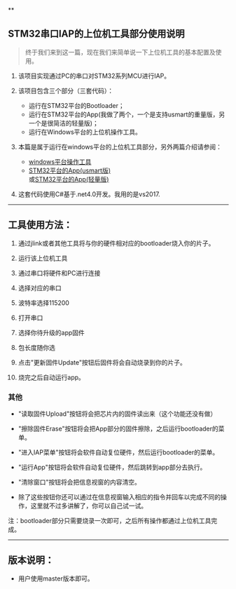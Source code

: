 **

## STM32串口IAP的上位机工具部分使用说明

> 终于我们来到这一篇，现在我们来简单说一下上位机工具的基本配置及使用。

1. 该项目实现通过PC的串口对STM32系列MCU进行IAP。

2. 该项目包含三个部分（三套代码）：
    
    - 运行在STM32平台的Bootloader；
    - 运行在STM32平台的App(我做了两个，一个是支持usmart的重量版，另一个是很简洁的轻量版)；
    - 运行在Windows平台的上位机操作工具。

3. 本篇是属于运行在windows平台的上位机工具部分，另外两篇介绍请参阅：
    
    - [windows平台操作工具](https://github.com/havenxie/winapp-iap)
    - [STM32平台的App(usmart版)](https://github.com/havenxie/stm32-iap-bootloader)    
        或[STM32平台的App(轻量版)](https://github.com/havenxie/stm32-iap-app_lite)
	
4. 这套代码使用C#基于.net4.0开发。我用的是vs2017.

*****

## 工具使用方法：

1. 通过jlink或者其他工具将与你的硬件相对应的bootloader烧入你的片子。

2. 运行该上位机工具

3. 通过串口将硬件和PC进行连接

4. 选择对应的串口

5. 波特率选择115200

6. 打开串口

7. 选择你待升级的app固件

8. 包长度随你选

9. 点击"更新固件Update"按钮后固件将会自动烧录到你的片子。

10. 烧完之后自动运行app。

### 其他

- "读取固件Upload"按钮将会把芯片内的固件读出来（这个功能还没有做）

- "擦除固件Erase"按钮将会把App部分的固件擦除，之后运行bootloader的菜单。

- "进入IAP菜单"按钮将会软件自动复位硬件，然后运行bootloader的菜单。

- "运行App"按钮将会软件自动复位硬件，然后跳转到app部分去执行。

- "清除窗口"按钮将会把信息视窗的内容清空。

- 除了这些按钮你还可以通过在信息视窗输入相应的指令并回车以完成不同的操作，这里就不过多讲解了，你可以自己试一试。

注：bootloader部分只需要烧录一次即可，之后所有操作都通过上位机工具完成。


*****

## 版本说明：
- 用户使用master版本即可。
	

